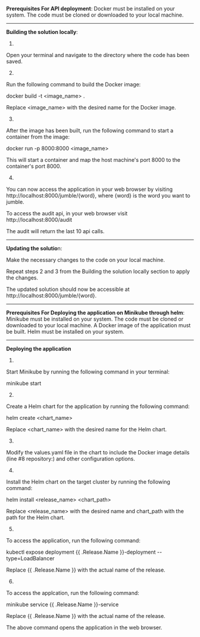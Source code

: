 **Prerequisites For API deployment**:
Docker must be installed on your system.
The code must be cloned or downloaded to your local machine.

----------------------------------------------
**Building the solution locally**:

1.
Open your terminal and navigate to the directory where the code has been saved.

2.
Run the following command to build the Docker image:

docker build -t <image_name> .

Replace <image_name> with the desired name for the Docker image.

3.
After the image has been built, run the following command to start a container from the image:

docker run -p 8000:8000 <image_name>

This will start a container and map the host machine's port 8000 to the container's port 8000.

4.
You can now access the application in your web browser by visiting http://localhost:8000/jumble/{word}, where {word} is the word you want to jumble.

To access the audit api, in your web browser visit http://localhost:8000/audit

The audit will return the last 10 api calls.

----------------------------------------------
**Updating the solutio**n:

Make the necessary changes to the code on your local machine.

Repeat steps 2 and 3 from the Building the solution locally section to apply the changes.

The updated solution should now be accessible at http://localhost:8000/jumble/{word}.

-----------------------------------------------
**Prerequisites For Deploying the application on Minikube through helm**:
Minikube must be installed on your system.
The code must be cloned or downloaded to your local machine.
A Docker image of the application must be built.
Helm must be installed on your system.

-----------------------------------------------
**Deploying the application**

1.
Start Minikube by running the following command in your terminal:

minikube start

2.
Create a Helm chart for the application by running the following command:

helm create <chart_name>

Replace <chart_name> with the desired name for the Helm chart.

3.
Modify the values.yaml file in the chart to include the Docker image details (line #8 repository:) and other configuration options. 

4. 
Install the Helm chart on the target cluster by running the following command:

helm install <release_name> <chart_path>

Replace <release_name> with the desired name and chart_path with the path for the Helm chart.

5.
To access the application, run the following command:

kubectl expose deployment {{ .Release.Name }}-deployment --type=LoadBalancer

Replace {{ .Release.Name }} with the actual name of the release.

6.
To access the applcation, run the following command:

minikube service {{ .Release.Name }}-service

Replace {{ .Release.Name }} with the actual name of the release.

The above command opens the application in the web browser.
